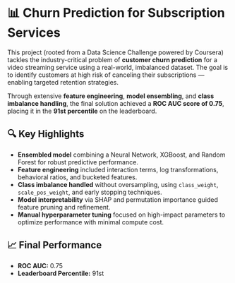 # 📊 Churn Prediction for Subscription Services

This project (rooted from a Data Science Challenge powered by Coursera) tackles the industry-critical problem of **customer churn prediction** for a video streaming service using a real-world, imbalanced dataset. The goal is to identify customers at high risk of canceling their subscriptions — enabling targeted retention strategies.

Through extensive **feature engineering**, **model ensembling**, and **class imbalance handling**, the final solution achieved a **ROC AUC score of 0.75**, placing it in the **91st percentile** on the leaderboard.

## 🔍 Key Highlights

- **Ensembled model** combining a Neural Network, XGBoost, and Random Forest for robust predictive performance.
- **Feature engineering** included interaction terms, log transformations, behavioral ratios, and bucketed features.
- **Class imbalance handled** without oversampling, using `class_weight`, `scale_pos_weight`, and early stopping techniques.
- **Model interpretability** via SHAP and permutation importance guided feature pruning and refinement.
- **Manual hyperparameter tuning** focused on high-impact parameters to optimize performance with minimal compute cost.

## 📈 Final Performance

- **ROC AUC:** 0.75  
- **Leaderboard Percentile:** 91st
